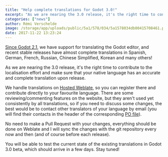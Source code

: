 ```yaml
---
title: "Help complete translations for Godot 3.0!"
excerpt: "As we are nearing the 3.0 release, it's the right time to contribute to the localisation effort and make sure that your native language has an accurate and complete translation of the Godot editor upon release."
categories: ["news"]
author: Rémi Verschelde
image: /storage/app/uploads/public/5a1/578/034/5a1578034db00415708461.png
date: 2017-11-22 13:23:24
---
```


[Since Godot 2.1](/article/mir-godot-habla-dein-language-desormais), we have support for translating the Godot editor, and recent stable releases have almost complete translations in Spanish, German, French, Russian, Chinese Simplified, Korean and many others!

As we are nearing the 3.0 release, it's the right time to contribute to the localisation effort and make sure that your native language has an accurate and complete translation upon release.

We handle translations on [Hosted Weblate](https://hosted.weblate.org/projects/godot-engine/godot/), so you can register there and contribute directly to your favourite language. There are some reviewing/commenting features on the website, but they aren't used yet consistently by all translations, so if you need to discuss some changes, the best would be to contact other translators of your language by email (you will find their contacts in the header of the corresponding [PO file](https://github.com/godotengine/godot/tree/master/editor/translations)).

No need to make a Pull Request with your changes, everything should be done on Weblate and I will sync the changes with the git repository every now and then (and of course before each release).

You will be able to test the current state of the existing translations in Godot 3.0 beta, which should arrive in a few days. Stay tuned!
